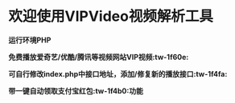 # 欢迎使用VIPVideo视频解析工具

**运行环境PHP**

**免费播放爱奇艺/优酷/腾讯等视频网站VIP视频:tw-1f60e:**

**可自行修改index.php中接口地址，添加/修复新的播放接口:tw-1f4fa:**

**带一键自动领取支付宝红包:tw-1f4b0:功能**
